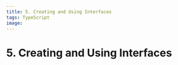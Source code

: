 ```yaml
---
title: 5. Creating and Using Interfaces
tags: TypeScript
image:
---
```


# 5. Creating and Using Interfaces
